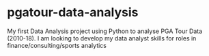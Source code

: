 # pgatour-data-analysis
My first Data Analysis project using Python to analyse PGA Tour Data (2010-18). 
I am looking to develop my data analyst skills for roles in finance/consulting/sports analytics


